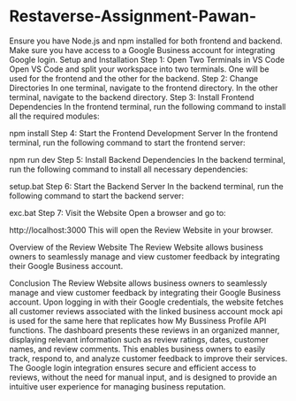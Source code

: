 # Restaverse-Assignment-Pawan-

Ensure you have Node.js and npm installed for both frontend and backend.
Make sure you have access to a Google Business account for integrating Google login.
Setup and Installation
Step 1: Open Two Terminals in VS Code
Open VS Code and split your workspace into two terminals. One will be used for the frontend and the other for the backend.
Step 2: Change Directories
In one terminal, navigate to the frontend directory.
In the other terminal, navigate to the backend directory.
Step 3: Install Frontend Dependencies
In the frontend terminal, run the following command to install all the required modules:

npm install
Step 4: Start the Frontend Development Server
In the frontend terminal, run the following command to start the frontend server:

npm run dev
Step 5: Install Backend Dependencies
In the backend terminal, run the following command to install all necessary dependencies:

setup.bat
Step 6: Start the Backend Server
In the backend terminal, run the following command to start the backend server:

exc.bat
Step 7: Visit the Website
Open a browser and go to:

http://localhost:3000
This will open the Review Website in your browser.

Overview of the Review Website
The Review Website allows business owners to seamlessly manage and view customer feedback by integrating their Google Business account.

Conclusion
The Review Website allows business owners to seamlessly manage and view customer feedback by integrating their Google Business account. Upon logging in with their Google credentials, the website fetches all customer reviews associated with the linked business account mock api is used for the same here that replicates how My Bussiness Profile API functions. The dashboard presents these reviews in an organized manner, displaying relevant information such as review ratings, dates, customer names, and review comments. This enables business owners to easily track, respond to, and analyze customer feedback to improve their services. The Google login integration ensures secure and efficient access to reviews, without the need for manual input, and is designed to provide an intuitive user experience for managing business reputation.
